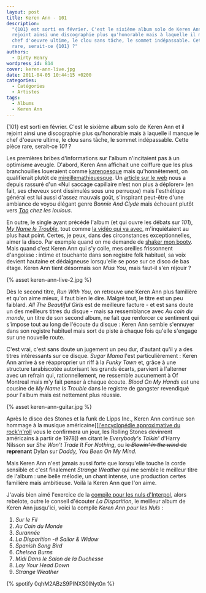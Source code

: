 ```yaml
---
layout: post
title: Keren Ann - 101
description:
  "{101} est sorti en février. C'est le sixième album solo de Keren Ann et il
  rejoint ainsi une discographie plus qu'honorable mais à laquelle il manque le
  chef d'oeuvre ultime, le clou sans tâche, le sommet indépassable. Cette pièce
  rare, serait-ce {101} ?"
authors:
  - Dirty Henry
wordpress_id: 814
cover: keren-ann-live.jpg
date: 2011-04-05 10:44:15 +0200
categories:
  - Catégories
  - Artistes
tags:
  - Albums
  - Keren Ann
---
```


{101} est sorti en février. C'est le sixième album solo de Keren Ann et il
rejoint ainsi une discographie plus qu'honorable mais à laquelle il manque le
chef d'oeuvre ultime, le clou sans tâche, le sommet indépassable. Cette pièce
rare, serait-ce _101_ ?

Les premières bribes d'informations sur l'album n'incitaient pas à un optimisme
aveugle. D'abord, Keren Ann affichait une coiffure que les plus branchouilles
loueraient comme [karenoesque](http://www.google.fr/images?q=karen+o) mais
qu'honnêtement, on qualifierait plutôt de
[mireillemathieuesque](http://www.google.fr/images?q=mireille+mathieu). Un
[article sur le web](http://next.liberation.fr/culture/01012323991-keren-ann-sacre-numero)
nous a depuis rassuré d'un «Nul saccage capillaire n’est non plus à déplorer»
(en fait, ses cheveux sont dissimulés sous une perruque) mais l'esthétique
général est lui aussi d'assez mauvais goût, s'inspirant peut-être d'une ambiance
de voyou élégant genre _Bonnie And Clyde_ mais échouant plutôt vers
_[Tao](http://www.google.fr/images?q=tao+cit%C3%A9s+d%27or) chez les loulous_.

En outre, le single ayant précédé l'album (et qui ouvre les débats sur _101_),
[_My Name Is Trouble_](795), tout comme [la vidéo qui va avec](795),
m'inquiétaient au plus haut point. Certes, je peux, dans des circonstances
exceptionnelles, aimer la disco. Par exemple quand on me demande de
[shaker mon booty](http://www.youtube.com/watch?v=Kb2_eo9lBCY). Mais quand c'est
Keren Ann qui s'y colle, mes oreilles frissonnent d'angoisse : intime et
touchante dans son registre folk habituel, sa voix devient hautaine et
dédaigneuse lorsqu'elle se pose sur ce disco de bas étage. Keren Ann tient
désormais son _Miss You_, mais faut-il s'en réjouir ?

{% asset keren-ann-live-2.jpg %}

Dès le second titre, _Run With You_, on retrouve une Keren Ann plus familière et
qu'on aime mieux, il faut bien le dire. Malgré tout, le titre est un peu
faiblard. _All The Beautiful Girls_ est de meilleure facture - et est sans doute
un des meilleurs titres du disque - mais sa ressemblance avec _Au coin du
monde_, un titre de son second album, ne fait que renforcer ce sentiment qui
s'impose tout au long de l'écoute du disque : Keren Ann semble s'ennuyer dans
son registre habituel mais sort de piste à chaque fois qu'elle s'engage sur une
nouvelle route.

C'est vrai, c'est sans doute un jugement un peu dur, d'autant qu'il y a des
titres intéressants sur ce disque. _Sugar Mama_ l'est particulièrement : Keren
Ann arrive à se réapproprier un riff à la _Funky Town_ et, grâce à une structure
tarabiscotée autorisant les grands écarts, parvient à l'alterner avec un refrain
qui, rationnellement, ne ressemble aucunement à Of Montreal mais m'y fait penser
à chaque écoute. _Blood On My Hands_ est une cousine de _My Name Is Trouble_
dans le registre de gangster revendiqué pour l'album mais est nettement plus
réussie.

{% asset keren-ann-guitar.jpg %}

Après le disco des Stones et la funk de Lipps Inc., Keren Ann continue son
hommage à la musique
américaine[[[l'encyclopédie approximative du rock'n'roll](rub26) vous le
confirmera un jour, les Rolling Stones devinrent américains à partir de 1978])
en citant le _Everybody's Talkin'_ d'Harry Nilsson sur _She Won't Trade It For
Nothing_, ou <strike>le _Blowin' in the wind_ de</strike> **reprenant** Dylan
sur _Daddy, You Been On My Mind_.

Mais Keren Ann n'est jamais aussi forte que lorsqu'elle touche la corde sensible
et c'est finalement _Strange Weather_ qui me semble le meilleur titre de l'album
: une belle mélodie, un chant intense, une production certes familière mais
ambitieuse. Voilà la Keren Ann que l'on aime.

J'avais bien aimé l'exercice de la [compile pour les nuls d'Interpol](802),
alors rebelote, outre le conseil d'écouter _La Disparition_, le meilleur album
de Keren Ann jusqu'ici, voici la compile _Keren Ann pour les Nuls_ :

1. _Sur le Fil_
1. _Au Coin du Monde_
1. _Surannée_
1. _La Disparition_ -# _Sailor & Widow_
1. _Spanish Song Bird_
1. _Chelsea Burns_
1. _Midi Dans le Salon de la Duchesse_
1. _Lay Your Head Down_
1. _Strange Weather_

{% spotify 0qhM2ABzS9PINXS0INyt0n %}

